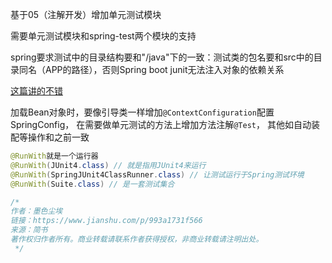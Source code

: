 基于05（注解开发）增加单元测试模块

需要单元测试模块和spring-test两个模块的支持

spring要求测试中的目录结构要和"/java"下的一致：测试类的包名要和src中的目录同名（APP的路径），否则Spring boot junit无法注入对象的依赖关系

[这篇讲的不错](https://www.jianshu.com/p/993a1731f566)

加载Bean对象时，要像引导类一样增加`@ContextConfiguration`配置SpringConfig，
在需要做单元测试的方法上增加方法注解`@Test`，
其他如自动装配等操作和之前一致

```java
@RunWith就是一个运行器
@RunWith(JUnit4.class) // 就是指用JUnit4来运行
@RunWith(SpringJUnit4ClassRunner.class) // 让测试运行于Spring测试环境
@RunWith(Suite.class) // 是一套测试集合

/*
作者：墨色尘埃
链接：https://www.jianshu.com/p/993a1731f566
来源：简书
著作权归作者所有。商业转载请联系作者获得授权，非商业转载请注明出处。
 */
```